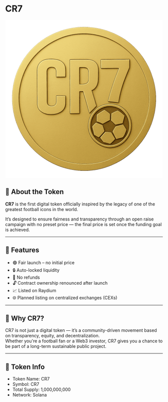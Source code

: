# CR7

![Logo](https://raw.githubusercontent.com/TokenCR7/CR7/main/CR7LOGOFINAL.PNG)

## 🚀 About the Token

**CR7** is the first digital token officially inspired by the legacy of one of the greatest football icons in the world.

It’s designed to ensure fairness and transparency through an open raise campaign with no preset price — the final price is set once the funding goal is achieved.

---

## 🔐 Features

- 🟢 Fair launch – no initial price
- 🔒 Auto-locked liquidity
- 🚫 No refunds
- 🔓 Contract ownership renounced after launch
- 📈 Listed on Raydium
- 🌐 Planned listing on centralized exchanges (CEXs)

---

## 🧠 Why CR7?

CR7 is not just a digital token — it’s a community-driven movement based on transparency, equity, and decentralization.  
Whether you're a football fan or a Web3 investor, CR7 gives you a chance to be part of a long-term sustainable public project.

---

## 📎 Token Info

- Token Name: CR7  
- Symbol: CR7  
- Total Supply: 1,000,000,000  
- Network: Solana
